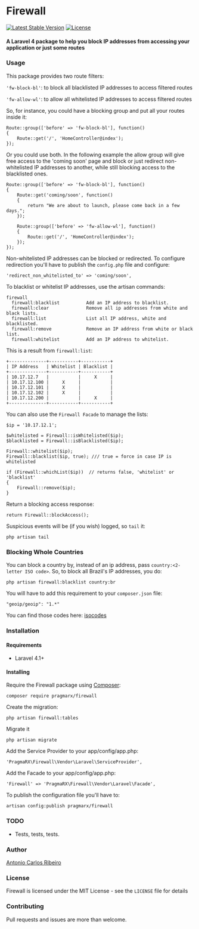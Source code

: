 # Firewall

[![Latest Stable Version](https://poser.pugx.org/pragmarx/firewall/v/stable.png)](https://packagist.org/packages/pragmarx/firewall) [![License](https://poser.pugx.org/pragmarx/firewall/license.png)](https://packagist.org/packages/pragmarx/firewall)

#### A Laravel 4 package to help you block IP addresses from accessing your application or just some routes

### Usage

This package provides two route filters:

`'fw-block-bl'`: to block all blacklisted IP addresses to access filtered routes

`'fw-allow-wl'`: to allow all whitelisted IP addresses to access filtered routes

So, for instance, you could have a blocking group and put all your routes inside it:

```
Route::group(['before' => 'fw-block-bl'], function()
{
    Route::get('/', 'HomeController@index');
});
```

Or you could use both. In the following example the allow group will give free access to the 'coming soon' page and block or just redirect non-whitelisted IP addresses to another, while still blocking access to the blacklisted ones.

```
Route::group(['before' => 'fw-block-bl'], function()
{
    Route::get('coming/soon', function()
    {
        return "We are about to launch, please come back in a few days.";
    });

    Route::group(['before' => 'fw-allow-wl'], function()
    {
        Route::get('/', 'HomeController@index');
    });
});
```

Non-whitelisted IP addresses can be blocked or redirected. To configure redirection you'll have to publish the  `config.php` file and configure:

```
'redirect_non_whitelisted_to' => 'coming/soon',
```

To blacklist or whitelist IP addresses, use the artisan commands:

```
firewall
  firewall:blacklist          Add an IP address to blacklist.
  firewall:clear              Remove all ip addresses from white and black lists.
  firewall:list               List all IP address, white and blacklisted.
  firewall:remove             Remove an IP address from white or black list.
  firewall:whitelist          Add an IP address to whitelist.
```

This is a result from `firewall:list`:

```
+--------------+-----------+-----------+
| IP Address   | Whitelist | Blacklist |
+--------------+-----------+-----------+
| 10.17.12.7   |           |     X     |
| 10.17.12.100 |     X     |           |
| 10.17.12.101 |     X     |           |
| 10.17.12.102 |     X     |           |
| 10.17.12.200 |           |     X     |
+--------------+-----------+-----------+
```

You can also use the `Firewall Facade` to manage the lists:

```
$ip = '10.17.12.1';

$whitelisted = Firewall::isWhitelisted($ip);
$blacklisted = Firewall::isBlacklisted($ip);

Firewall::whitelist($ip);
Firewall::blacklist($ip, true); /// true = force in case IP is whitelisted

if (Firewall::whichList($ip))  // returns false, 'whitelist' or 'blacklist'
{
    Firewall::remove($ip);
}
```

Return a blocking access response:

```
return Firewall::blockAccess();
```

Suspicious events will be (if you wish) logged, so `tail` it:

```
php artisan tail
```

### Blocking Whole Countries

You can block a country by, instead of an ip address, pass `country:<2-letter ISO code>`. So, to block all Brazil's IP addresses, you do:

```
php artisan firewall:blacklist country:br
```

You will have to add this requirement to your `composer.json` file:

```
"geoip/geoip": "1.*"
```

You can find those codes here: [isocodes](http://www.spoonfork.org/isocodes.html)

### Installation

#### Requirements

- Laravel 4.1+

#### Installing

Require the Firewall package using [Composer](https://getcomposer.org/doc/01-basic-usage.md):

```
composer require pragmarx/firewall
```

Create the migration:

```
php artisan firewall:tables
```

Migrate it

```
php artisan migrate
```

Add the Service Provider to your app/config/app.php:

```
'PragmaRX\Firewall\Vendor\Laravel\ServiceProvider',
```

Add the Facade to your app/config/app.php:

```
'Firewall' => 'PragmaRX\Firewall\Vendor\Laravel\Facade',
```

To publish the configuration file you'll have to:

```
artisan config:publish pragmarx/firewall
```

### TODO

- Tests, tests, tests.

### Author

[Antonio Carlos Ribeiro](http://twitter.com/iantonioribeiro) 

### License

Firewall is licensed under the MIT License - see the `LICENSE` file for details

### Contributing

Pull requests and issues are more than welcome.

